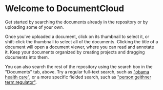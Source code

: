 # Welcome to DocumentCloud

Get started by searching the documents already in the repository or by 
uploading some of your own.

Once you've uploaded a document, click on its thumbnail to select it, or
shift-click the thumbnail to select all of the documents. Clicking the
title of a document will open a document viewer, where you can read
and annotate it. Keep your documents organized by creating projects 
and dragging documents into them.

You can also search the rest of the repository using the search box in
the "Documents" tab, above.
Try a regular full-text search, such as
<a href="#search/obama%20health%20care">"obama health care"</a>, or a more
specific fielded search, such as 
<a href="#search/person%3Ageithner%20term%3Aregulator">"person:geithner term:regulator"</a>.

